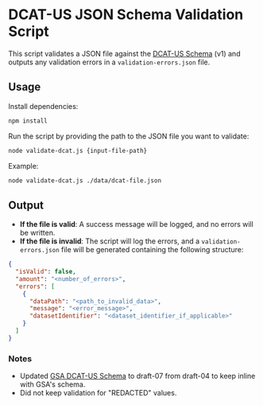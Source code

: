 
# DCAT-US JSON Schema Validation Script

This script validates a JSON file against the [DCAT-US Schema](https://resources.data.gov/resources/dcat-us/) (v1) and outputs any validation errors in a `validation-errors.json` file.

## Usage

Install dependencies:

```bash
npm install
```

Run the script by providing the path to the JSON file you want to validate:

```bash
node validate-dcat.js {input-file-path}
```

Example:

```bash
node validate-dcat.js ./data/dcat-file.json
```

## Output

- **If the file is valid**: A success message will be logged, and no errors will be written.
- **If the file is invalid**: The script will log the errors, and a `validation-errors.json` file will be generated containing the following structure:

```json
{
  "isValid": false,
  "amount": "<number_of_errors>",
  "errors": [
    {
      "dataPath": "<path_to_invalid_data>",
      "message": "<error_message>",
      "datasetIdentifier": "<dataset_identifier_if_applicable>"
    }
  ]
}
``` 

### Notes
- Updated [GSA DCAT-US Schema](https://github.com/GSA/ckanext-datajson/tree/main/ckanext/datajson/pod_schema/federal-v1.1) to draft-07 from draft-04 to keep inline with GSA's schema.
- Did not keep validation for "REDACTED" values.
